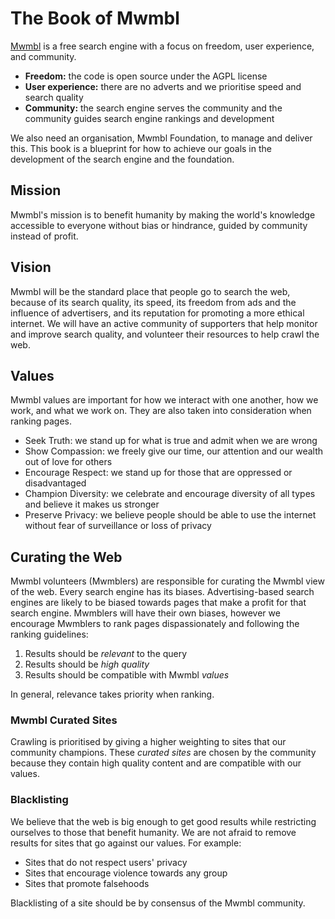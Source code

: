 # The Book of Mwmbl

[Mwmbl](https://mwmbl.org) is a free search engine with a focus on freedom, user experience, and community.

- **Freedom:** the code is open source under the AGPL license
- **User experience:** there are no adverts and we prioritise speed and search quality
- **Community:** the search engine serves the community and the community guides search engine rankings and development

We also need an organisation, Mwmbl Foundation, to manage and deliver
this. This book is a blueprint for how to achieve our goals in the
development of the search engine and the foundation.

## Mission

Mwmbl's mission is to benefit humanity by making the world's knowledge accessible to everyone without bias or 
hindrance, guided by community instead of profit.


## Vision

Mwmbl will be the standard place that people go to search the web, because of its search quality, its speed, its 
freedom from ads and the influence of advertisers, and its reputation for promoting a more ethical internet. We 
will have an active community of supporters that help monitor and improve search quality, and volunteer their 
resources to help crawl the web.


## Values

Mwmbl values are important for how we interact with one another, how we work, and what we work on. They are also 
taken into consideration when ranking pages.

- Seek Truth: we stand up for what is true and admit when we are wrong
- Show Compassion: we freely give our time, our attention and our wealth out of love for others
- Encourage Respect: we stand up for those that are oppressed or disadvantaged
- Champion Diversity: we celebrate and encourage diversity of all types and believe it makes us stronger
- Preserve Privacy: we believe people should be able to use the internet without fear of surveillance or loss of privacy


## Curating the Web

Mwmbl volunteers (Mwmblers) are responsible for curating the Mwmbl view of the web. Every search engine has its 
biases. Advertising-based search engines are likely to be biased towards pages that make a profit for that search 
engine. Mwmblers will have their own biases, however we encourage Mwmblers to rank pages dispassionately and 
following the ranking guidelines:
 1. Results should be _relevant_ to the query
 2. Results should be _high quality_
 3. Results should be compatible with Mwmbl _values_

In general, relevance takes priority when ranking.


### Mwmbl Curated Sites

Crawling is prioritised by giving a higher weighting to sites that our community champions. These _curated sites_ 
are chosen by the community because they contain high quality content and are compatible with our values.


### Blacklisting

We believe that the web is big enough to get good results while restricting ourselves to those that benefit humanity.
We are not afraid to remove results for sites that go against our values. For example:
 - Sites that do not respect users' privacy
 - Sites that encourage violence towards any group
 - Sites that promote falsehoods

Blacklisting of a site should be by consensus of the Mwmbl community.


